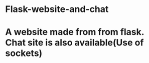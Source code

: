 # Flask-website-and-chat
# A website made from from flask. Chat site is also available(Use of sockets)


